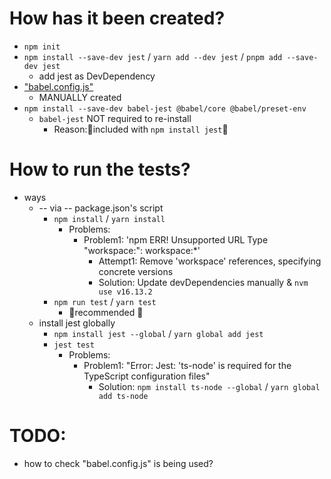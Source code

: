# How has it been created?
* `npm init`
* `npm install --save-dev jest` / `yarn add --dev jest` / `pnpm add --save-dev jest`
  * add jest as DevDependency
* ["babel.config.js"](babel.config.js)
  * MANUALLY created
* `npm install --save-dev babel-jest @babel/core @babel/preset-env`
  * `babel-jest` NOT required to re-install
    * Reason:🧠included with `npm install jest`🧠

# How to run the tests?
* ways
  * -- via -- package.json's script 
    * `npm install` / `yarn install`
      * Problems:
        * Problem1: 'npm ERR! Unsupported URL Type "workspace:": workspace:*'
          * Attempt1: Remove 'workspace' references, specifying concrete versions
          * Solution: Update devDependencies manually & `nvm use v16.13.2`
    * `npm run test` / `yarn test`
      * 👀recommended 👀
  * install jest globally
    * `npm install jest --global` / `yarn global add jest`
    * `jest test`
      * Problems: 
        * Problem1: "Error: Jest: 'ts-node' is required for the TypeScript configuration files"
          * Solution: `npm install ts-node --global` / `yarn global add ts-node`

# TODO:
* how to check "babel.config.js" is being used?
